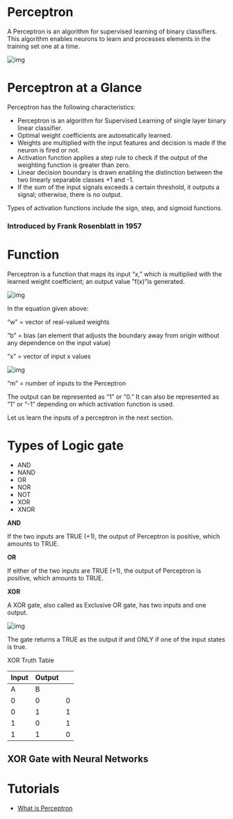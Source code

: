 # Perceptron

A Perceptron is an algorithm for supervised learning of binary classifiers. This algorithm enables neurons to learn and processes elements in the training set one at a time.

![img](https://www.simplilearn.com/ice9/free_resources_article_thumb/general-diagram-of-perceptron-for-supervised-learning.jpg)



# Perceptron at a Glance

Perceptron has the following characteristics:

- Perceptron is an algorithm for Supervised Learning of single layer binary linear classifier.
- Optimal weight coefficients are automatically learned.
- Weights are multiplied with the input features and decision is made if the neuron is fired or not.
- Activation function applies a step rule to check if the output of the weighting function is greater than zero.
- Linear decision boundary is drawn enabling the distinction between the two linearly separable classes +1 and -1.
- If the sum of the input signals exceeds a certain threshold, it outputs a signal; otherwise, there is no output.

Types of activation functions include the sign, step, and sigmoid functions.



### Introduced by Frank Rosenblatt in 1957



# Function

Perceptron is a function that maps its input “x,” which is multiplied with the learned weight coefficient; an output value ”f(x)”is generated.

![img](https://www.simplilearn.com/ice9/free_resources_article_thumb/mathematical-function-representation-of-perceptron.jpg)

In the equation given above:

“w” = vector of real-valued weights

“b” = bias (an element that adjusts the boundary away from origin without any dependence on the input value)

“x” = vector of input x values

![img](https://www.simplilearn.com/ice9/free_resources_article_thumb/value-of-vector-of-input-x-values-in-perceptron-function.jpg)

“m” = number of inputs to the Perceptron

The output can be represented as “1” or “0.”  It can also be represented as “1” or “-1” depending on which activation function is used.

Let us learn the inputs of a perceptron in the next section.



# Types of Logic gate

- AND
- NAND
- OR
- NOR
- NOT
- XOR
- XNOR



**AND**

If the two inputs are TRUE (+1), the output of Perceptron is positive, which amounts to TRUE.

**OR**

If  either of the two inputs are TRUE (+1), the output of Perceptron is positive, which amounts to TRUE.

**XOR**

A XOR gate, also called as Exclusive OR gate, has two inputs and one output.

![img](https://www.simplilearn.com/ice9/free_resources_article_thumb/symbolic-representation-for-xor-gate.jpg)

The gate returns a TRUE as the output if and ONLY if one of the input states is true.

XOR Truth Table

| **Input** | **Output** |      |
| --------- | ---------- | ---- |
| A         | B          |      |
| 0         | 0          | 0    |
| 0         | 1          | 1    |
| 1         | 0          | 1    |
| 1         | 1          | 0    |

## XOR Gate with Neural Networks



# Tutorials

- [What is Perceptron](https://www.simplilearn.com/what-is-perceptron-tutorial)